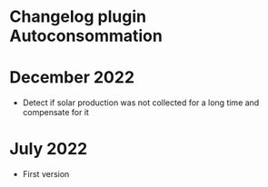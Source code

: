 # Changelog plugin Autoconsommation

# December 2022
- Detect if solar production was not collected for a long time and compensate for it

# July 2022
- First version
